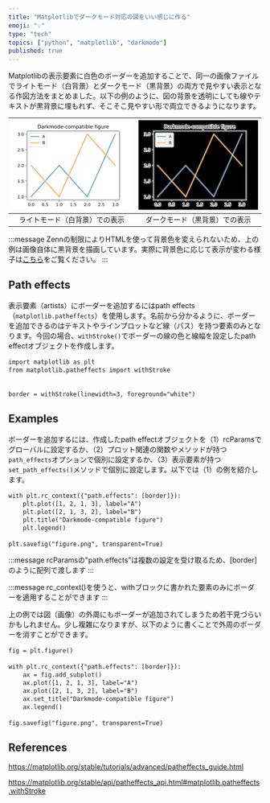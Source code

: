 ```yaml
---
title: "Matplotlibでダークモード対応の図をいい感じに作る"
emoji: "💡"
type: "tech"
topics: ["python", "matplotlib", "darkmode"]
published: true
---
```


Matplotlibの表示要素に白色のボーダーを追加することで、同一の画像ファイルでライトモード（白背景）とダークモード（黒背景）の両方で見やすい表示となる作図方法をまとめました。以下の例のように、図の背景を透明にしても線やテキストが黒背景に埋もれず、そこそこ見やすい形で両立できるようになります。

![darkmode-compatible-figure-light.png][light] | ![darkmode-compatible-figure-dark.png][dark]
:---: | :---:
ライトモード（白背景）での表示 | ダークモード（黒背景）での表示

[light]: /images/darkmode-compatible-figure-light.png
[dark]: /images/darkmode-compatible-figure-dark.png

:::message
Zennの制限によりHTMLを使って背景色を変えられないため、上の例は画像自体に黒背景を描画しています。実際に背景色に応じて表示が変わる様子は[こちら](https://astropengu.in/posts/35)をご覧ください。
:::

## Path effects

表示要素（artists）にボーダーを追加するにはpath effects（`matplotlib.patheffects`）を使用します。名前から分かるように、ボーダーを追加できるのはテキストやラインプロットなど線（パス）を持つ要素のみとなります。今回の場合、`withStroke()`でボーダーの線の色と線幅を設定したpath effectオブジェクトを作成します。

```python:要素にボーダーを追加する設定
import matplotlib as plt
from matplotlib.patheffects import withStroke


border = withStroke(linewidth=3, foreground="white")
```

## Examples

ボーダーを追加するには、作成したpath effectオブジェクトを（1）rcParamsでグローバルに設定するか、（2）プロット関連の関数やメソッドが持つ`path_effects`オプションで個別に設定するか、（3）表示要素が持つ`set_path_effects()`メソッドで個別に設定します。以下では（1）の例を紹介します。

```python:全ての要素にボーダーを追加する場合
with plt.rc_context({"path.effects": [border]}):
    plt.plot([1, 2, 1, 3], label="A")
    plt.plot([2, 1, 3, 2], label="B")
    plt.title("Darkmode-compatible figure")
    plt.legend()

plt.savefig("figure.png", transparent=True)
```

:::message
rcParamsの"path.effects"は複数の設定を受け取るため、[border]のように配列で渡します
:::

:::message
rc_context()を使うと、withブロックに書かれた要素のみにボーダーを適用することができます
:::

上の例では図（画像）の外周にもボーダーが追加されてしまうため若干見づらいかもしれません。少し複雑になりますが、以下のように書くことで外周のボーダーを消すことができます。

```python:図の外周のみボーダーを追加しない場合（推奨？）
fig = plt.figure()

with plt.rc_context({"path.effects": [border]}):
    ax = fig.add_subplot()
    ax.plot([1, 2, 1, 3], label="A")
    ax.plot([2, 1, 3, 2], label="B")
    ax.set_title("Darkmode-compatible figure")
    ax.legend()

fig.savefig("figure.png", transparent=True)
```

## References

https://matplotlib.org/stable/tutorials/advanced/patheffects_guide.html

https://matplotlib.org/stable/api/patheffects_api.html#matplotlib.patheffects.withStroke
